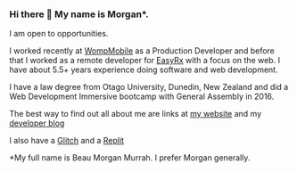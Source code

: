### Hi there 👋 My name is Morgan*.

I am open to opportunities. 

I worked recently at [WompMobile](https://wompmobile.com) as a Production Developer and before that I worked as a remote developer for [EasyRx](https://easyrxcloud.com) with a focus on the web. I have about 5.5+ years experience doing software and web development. 

I have a law degree from Otago University, Dunedin, New Zealand and did a Web Development Immersive bootcamp with General Assembly in 2016.
 
The best way to find out all about me are links at [my website](https://morganwebdev.com) and my [developer blog](https://www.morganwebdev.org/) 

I also have a [Glitch](https://glitch.com/@airbr) and a [Replit](https://replit.com/@airbr)


*My full name is Beau Morgan Murrah. I prefer Morgan generally.
